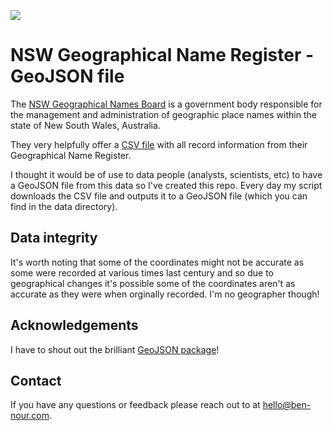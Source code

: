 ![](https://github.com/ben-n93/NSW_Geographical_Name_Register_GeoJSON/actions/workflows/csv_to_geojson.yml/badge.svg)

# NSW Geographical Name Register - GeoJSON file

The [NSW Geographical Names Board](https://www.gnb.nsw.gov.au/) is a government body responsible for the management and administration of geographic place names within the state of New South Wales, Australia.

They very helpfully offer a [CSV file](https://proposals.gnb.nsw.gov.au/public/geonames/search) with all record information from their Geographical Name Register. 

I thought it would be of use to data people (analysts, scientists, etc) to have a GeoJSON file from this data so I've created this repo. Every day my script downloads the CSV file and outputs it to a GeoJSON file (which you can find in the data directory).

## Data integrity 

It's worth noting that some of the coordinates might not be accurate as some were recorded at various times last century and so due to geographical changes it's possible some of the coordinates aren't as accurate as they were when orginally recorded. I'm no geographer though!

## Acknowledgements

I have to shout out the brilliant [GeoJSON package](https://github.com/jazzband/geojson)!

## Contact

If you have any questions or feedback please reach out to at <hello@ben-nour.com>.
